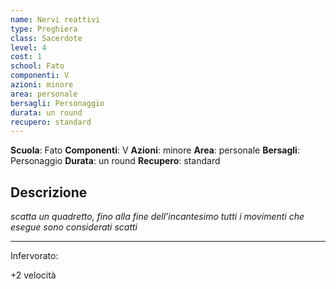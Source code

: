 ```yaml
---
name: Nervi reattivi
type: Preghiera
class: Sacerdote
level: 4
cost: 1
school: Fato
componenti: V
azioni: minore
area: personale
bersagli: Personaggio
durata: un round
recupero: standard
---
```

**Scuola**: Fato
**Componenti**: V
**Azioni**: minore
**Area**: personale
**Bersagli**: Personaggio
**Durata**: un round
**Recupero**: standard

**Descrizione**
-

*scatta un quadretto, fino alla fine dell’incantesimo tutti i movimenti che esegue sono considerati scatti*

---

Infervorato:

+2 velocità